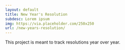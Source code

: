 ```yaml
---
layout: default
title: New Year's Resolution
subdesc: Lorem ipsum
img: https://via.placeholder.com/250x250
url: /new-years-resolution/
---
```


This project is meant to track resolutions year over year.
